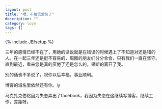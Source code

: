 ```yaml
---
layout: post
title: "噗，不相信爱情了"
description: ""
category: love
tags: []
---
```

{% include JB/setup %}

三年的感情已经不在了，用她的话说就是在错误的时候遇上了不知道对还是错的人。在一起三年还是挺不容易的，周围的朋友们分分合合，只有我们一直在坚守。直到最近，看来您是真的厌倦了还是怎么的，果断的离开了我。

别的话也不多说了，祝你以后幸福，事业顺利。

博客的域名里依然还有你。ly

马克扎克伯格因为失恋弄出了facebook，我因为失恋在这继续写博客，继续工作，差距呀。